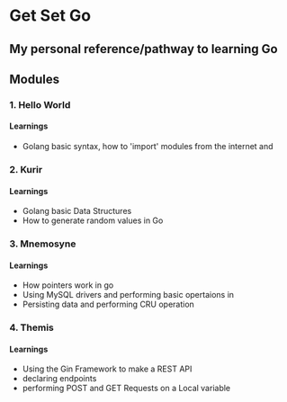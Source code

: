 # Get Set Go

## My personal reference/pathway to learning Go

## Modules

### 1. Hello World

#### Learnings

- Golang basic syntax, how to 'import' modules from the internet and

### 2. Kurir

#### Learnings

- Golang basic Data Structures
- How to generate random values in Go

### 3. Mnemosyne

#### Learnings

- How pointers work in go
- Using MySQL drivers and performing basic opertaions in
- Persisting data and performing CRU operation

### 4. Themis

#### Learnings

- Using the Gin Framework to make a REST API
- declaring endpoints
- performing POST and GET Requests on a Local variable
